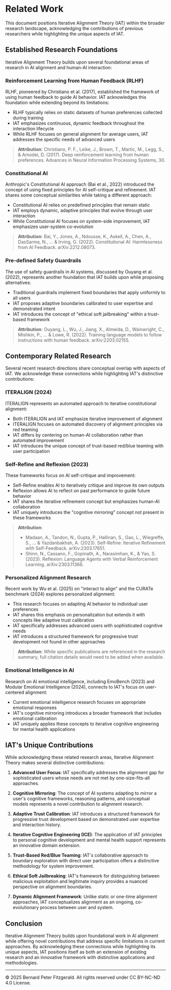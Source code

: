 # Related Work

This document positions Iterative Alignment Theory (IAT) within the broader research landscape, acknowledging the contributions of previous researchers while highlighting the unique aspects of IAT.

## Established Research Foundations

Iterative Alignment Theory builds upon several foundational areas of research in AI alignment and human-AI interaction:

### Reinforcement Learning from Human Feedback (RLHF)

RLHF, pioneered by Christiano et al. (2017), established the framework of using human feedback to guide AI behavior. IAT acknowledges this foundation while extending beyond its limitations:

- RLHF typically relies on static datasets of human preferences collected during training
- IAT emphasizes continuous, dynamic feedback throughout the interaction lifecycle
- While RLHF focuses on general alignment for average users, IAT addresses the specific needs of advanced users

> **Attribution**: Christiano, P. F., Leike, J., Brown, T., Martic, M., Legg, S., & Amodei, D. (2017). Deep reinforcement learning from human preferences. Advances in Neural Information Processing Systems, 30.

### Constitutional AI

Anthropic's Constitutional AI approach (Bai et al., 2022) introduced the concept of using fixed principles for AI self-critique and refinement. IAT shares some conceptual similarities while taking a different approach:

- Constitutional AI relies on predefined principles that remain static
- IAT employs dynamic, adaptive principles that evolve through user interaction
- While Constitutional AI focuses on system-side improvement, IAT emphasizes user-system co-evolution

> **Attribution**: Bai, Y., Jones, A., Ndousse, K., Askell, A., Chen, A., DasSarma, N., ... & Irving, G. (2022). Constitutional AI: Harmlessness from AI Feedback. arXiv:2212.08073.

### Pre-defined Safety Guardrails

The use of safety guardrails in AI systems, discussed by Ouyang et al. (2022), represents another foundation that IAT builds upon while proposing alternatives:

- Traditional guardrails implement fixed boundaries that apply uniformly to all users
- IAT proposes adaptive boundaries calibrated to user expertise and demonstrated intent
- IAT introduces the concept of "ethical soft jailbreaking" within a trust-based framework

> **Attribution**: Ouyang, L., Wu, J., Jiang, X., Almeida, D., Wainwright, C., Mishkin, P., ... & Lowe, R. (2022). Training language models to follow instructions with human feedback. arXiv:2203.02155.

## Contemporary Related Research

Several recent research directions share conceptual overlap with aspects of IAT. We acknowledge these connections while highlighting IAT's distinctive contributions:

### ITERALIGN (2024)

ITERALIGN represents an automated approach to iterative constitutional alignment:

- Both ITERALIGN and IAT emphasize iterative improvement of alignment
- ITERALIGN focuses on automated discovery of alignment principles via red teaming
- IAT differs by centering on human-AI collaboration rather than automated improvement
- IAT introduces the unique concept of trust-based red/blue teaming with user participation

### Self-Refine and Reflexion (2023)

These frameworks focus on AI self-critique and improvement:

- Self-Refine enables AI to iteratively critique and improve its own outputs
- Reflexion allows AI to reflect on past performance to guide future behavior
- IAT shares the iterative refinement concept but emphasizes human-AI collaboration
- IAT uniquely introduces the "cognitive mirroring" concept not present in these frameworks

> **Attribution**: 
> - Madaan, A., Tandon, N., Gupta, P., Hallinan, S., Gao, L., Wiegreffe, S., ... & Yazdanbakhsh, A. (2023). Self-Refine: Iterative Refinement with Self-Feedback. arXiv:2303.17651.
> - Shinn, N., Cassano, F., Gopinath, A., Narasimhan, K., & Yao, S. (2023). Reflexion: Language Agents with Verbal Reinforcement Learning. arXiv:2303.11366.

### Personalized Alignment Research

Recent work by Wu et al. (2025) on "interact to align" and the CURATe benchmark (2024) explores personalized alignment:

- This research focuses on adapting AI behavior to individual user preferences
- IAT shares this emphasis on personalization but extends it with concepts like adaptive trust calibration
- IAT specifically addresses advanced users with sophisticated cognitive needs
- IAT introduces a structured framework for progressive trust development not found in other approaches

> **Attribution**: While specific publications are referenced in the research summary, full citation details would need to be added when available.

### Emotional Intelligence in AI

Research on AI emotional intelligence, including EmoBench (2023) and Modular Emotional Intelligence (2024), connects to IAT's focus on user-centered alignment:

- Current emotional intelligence research focuses on appropriate emotional responses
- IAT's cognitive mirroring introduces a broader framework that includes emotional calibration
- IAT uniquely applies these concepts to iterative cognitive engineering for mental health applications

## IAT's Unique Contributions

While acknowledging these related research areas, Iterative Alignment Theory makes several distinctive contributions:

1. **Advanced User Focus**: IAT specifically addresses the alignment gap for sophisticated users whose needs are not met by one-size-fits-all approaches.

2. **Cognitive Mirroring**: The concept of AI systems adapting to mirror a user's cognitive frameworks, reasoning patterns, and conceptual models represents a novel contribution to alignment research.

3. **Adaptive Trust Calibration**: IAT introduces a structured framework for progressive trust development based on demonstrated user expertise and interaction history.

4. **Iterative Cognitive Engineering (ICE)**: The application of IAT principles to personal cognitive development and mental health support represents an innovative domain extension.

5. **Trust-Based Red/Blue Teaming**: IAT's collaborative approach to boundary exploration with direct user participation offers a distinctive methodology for system improvement.

6. **Ethical Soft Jailbreaking**: IAT's framework for distinguishing between malicious exploitation and legitimate inquiry provides a nuanced perspective on alignment boundaries.

7. **Dynamic Alignment Framework**: Unlike static or one-time alignment approaches, IAT conceptualizes alignment as an ongoing, co-evolutionary process between user and system.

## Conclusion

Iterative Alignment Theory builds upon foundational work in AI alignment while offering novel contributions that address specific limitations in current approaches. By acknowledging these connections while highlighting its unique aspects, IAT positions itself as both an extension of existing research and an innovative framework with distinctive applications and methodologies.

---

© 2025 Bernard Peter Fitzgerald. All rights reserved under CC BY-NC-ND 4.0 License.
